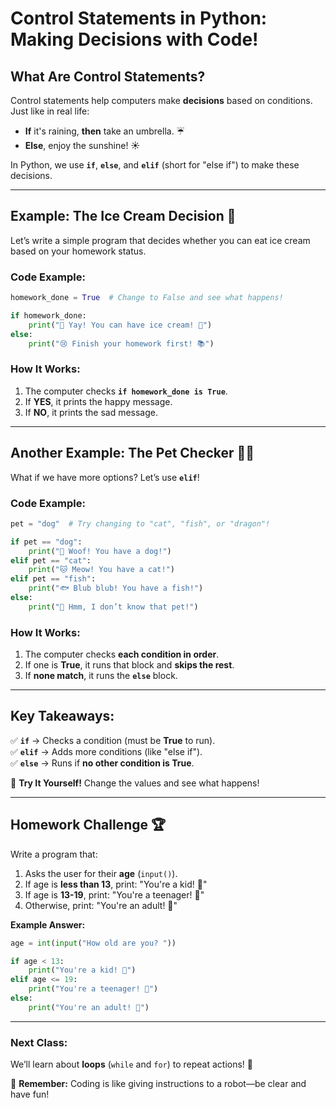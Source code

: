 # **Control Statements in Python: Making Decisions with Code!**  

## **What Are Control Statements?**  
Control statements help computers make **decisions** based on conditions. Just like in real life:  

- **If** it's raining, **then** take an umbrella. ☔  
- **Else**, enjoy the sunshine! ☀️  

In Python, we use **`if`**, **`else`**, and **`elif`** (short for "else if") to make these decisions.  

---

## **Example: The Ice Cream Decision 🍦**  
Let’s write a simple program that decides whether you can eat ice cream based on your homework status.  

### **Code Example:**  
```python
homework_done = True  # Change to False and see what happens!

if homework_done:  
    print("🎉 Yay! You can have ice cream! 🍦")  
else:  
    print("😢 Finish your homework first! 📚")  
```

### **How It Works:**  
1. The computer checks **`if homework_done is True`**.  
2. If **YES**, it prints the happy message.  
3. If **NO**, it prints the sad message.  

---

## **Another Example: The Pet Checker 🐶🐱**  
What if we have more options? Let’s use **`elif`**!  

### **Code Example:**  
```python
pet = "dog"  # Try changing to "cat", "fish", or "dragon"!

if pet == "dog":  
    print("🐶 Woof! You have a dog!")  
elif pet == "cat":  
    print("🐱 Meow! You have a cat!")  
elif pet == "fish":  
    print("🐟 Blub blub! You have a fish!")  
else:  
    print("🤖 Hmm, I don’t know that pet!")  
```

### **How It Works:**  
1. The computer checks **each condition in order**.  
2. If one is **True**, it runs that block and **skips the rest**.  
3. If **none match**, it runs the **`else`** block.  

---

## **Key Takeaways:**  
✅ **`if`** → Checks a condition (must be **True** to run).  
✅ **`elif`** → Adds more conditions (like "else if").  
✅ **`else`** → Runs if **no other condition is True**.  

🔹 **Try It Yourself!** Change the values and see what happens!  

---

## **Homework Challenge 🏆**  
Write a program that:  
1. Asks the user for their **age** (`input()`).  
2. If age is **less than 13**, print: "You're a kid! 🧒"  
3. If age is **13-19**, print: "You're a teenager! 🎸"  
4. Otherwise, print: "You're an adult! 👔"  

**Example Answer:**  
```python
age = int(input("How old are you? "))  

if age < 13:  
    print("You're a kid! 🧒")  
elif age <= 19:  
    print("You're a teenager! 🎸")  
else:  
    print("You're an adult! 👔")  
```

---

### **Next Class:**  
We’ll learn about **loops** (`while` and `for`) to repeat actions! 🔄  

🚀 **Remember:** Coding is like giving instructions to a robot—be clear and have fun!